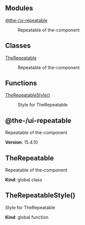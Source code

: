 <!--- Code generated by @the-/script-doc. DO NOT EDIT. -->

## Modules

<dl>
<dt><a href="#module_@the-/ui-repeatable">@the-/ui-repeatable</a></dt>
<dd><p>Repeatable of the-component</p>
</dd>
</dl>

## Classes

<dl>
<dt><a href="#TheRepeatable">TheRepeatable</a></dt>
<dd><p>Repeatable of the-component</p>
</dd>
</dl>

## Functions

<dl>
<dt><a href="#TheRepeatableStyle">TheRepeatableStyle()</a></dt>
<dd><p>Style for TheRepeatable</p>
</dd>
</dl>

<a name="module_@the-/ui-repeatable"></a>

## @the-/ui-repeatable
Repeatable of the-component

**Version**: 15.4.10  
<a name="TheRepeatable"></a>

## TheRepeatable
Repeatable of the-component

**Kind**: global class  
<a name="TheRepeatableStyle"></a>

## TheRepeatableStyle()
Style for TheRepeatable

**Kind**: global function  
